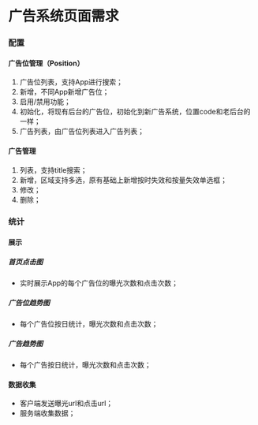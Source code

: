 # 广告系统页面需求
### 配置
#### 广告位管理（Position）
1. 广告位列表，支持App进行搜索；
2. 新增，不同App新增广告位；
3. 启用/禁用功能；
4. 初始化，将现有后台的广告位，初始化到新广告系统，位置code和老后台的一样；
5. 广告列表，由广告位列表进入广告列表；

#### 广告管理
1. 列表，支持title搜索；
2. 新增，区域支持多选，原有基础上新增按时失效和按量失效单选框；
3. 修改；
4. 删除；

### 统计
#### 展示
##### 首页点击图
* 实时展示App的每个广告位的曝光次数和点击次数；

##### 广告位趋势图
* 每个广告位按日统计，曝光次数和点击次数；

##### 广告趋势图
* 每个广告按日统计，曝光次数和点击次数；

#### 数据收集
* 客户端发送曝光url和点击url；
* 服务端收集数据；


